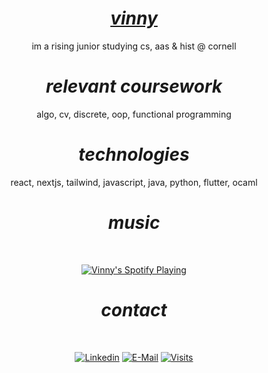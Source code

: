 # <div align="center"><b><i><a href="https://vinnyh125.github.io/" target="_blank">vinny</a></i></b></div>

<div align="center">im a rising junior studying cs, aas & hist @ cornell</div>

# <div align="center"><b><i>relevant coursework</i></b></div>

<div align="center">algo, cv, discrete, oop, functional programming

# <div align="center"><b><i>technologies</i></b></div>

<div align="center">react, nextjs, tailwind, javascript, java, python, flutter,  ocaml</div>

# <div align="center"><b><i>music</i></b></div>
&nbsp;<div align="center">
  [![Vinny's Spotify Playing](https://novatorem-61o7iuimp-vinnyh125.vercel.app/api/spotify/?background_color=0e1118&border_color=22252c)](https://open.spotify.com/user/qbekfev4yct7lr4tsy6mg78ie)
</div>

# <div align="center"><b><i>contact</i></b></div>
&nbsp;<div align="center">
[![Linkedin](https://img.shields.io/badge/linked-in-369?style=flat-square&logo=linkedin&logoColor=white&color=blue)](https://www.linkedin.com/in/vhuang0125/)
[![E-Mail](https://img.shields.io/badge/email-reveal-2a8?style=flat-square&logo=gmail&logoColor=white)](mailto:vincenthuang0125@gmail.com)
[![Visits](https://komarev.com/ghpvc/?username=vinnyh125&logo=GitHub&label=github%20visits&color=336699&logoColor=white&style=flat-square)](https://github.com/vinnyh125)
